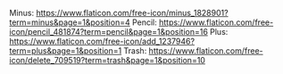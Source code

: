 Minus: https://www.flaticon.com/free-icon/minus_1828901?term=minus&page=1&position=4
Pencil: https://www.flaticon.com/free-icon/pencil_481874?term=pencil&page=1&position=16
Plus: https://www.flaticon.com/free-icon/add_1237946?term=plus&page=1&position=1
Trash: https://www.flaticon.com/free-icon/delete_709519?term=trash&page=1&position=10